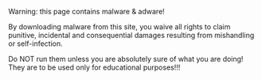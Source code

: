 Warning: this page contains malware & adware!

By downloading malware from this site, you waive all rights to claim punitive, incidental and consequential damages resulting from mishandling or self-infection.

Do NOT run them unless you are absolutely sure of what you are doing! They are to be used only for educational purposes!!!
